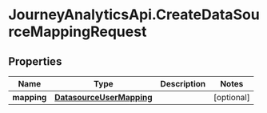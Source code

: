 # JourneyAnalyticsApi.CreateDataSourceMappingRequest

## Properties

Name | Type | Description | Notes
------------ | ------------- | ------------- | -------------
**mapping** | [**DatasourceUserMapping**](DatasourceUserMapping.md) |  | [optional] 


